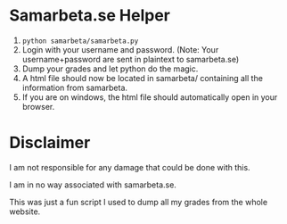 # Samarbeta.se Helper

1. `python samarbeta/samarbeta.py`
2. Login with your username and password. (Note: Your username+password are sent in plaintext to samarbeta.se)
3. Dump your grades and let python do the magic.
4. A html file should now be located in samarbeta/ containing all the information from samarbeta.
5. If you are on windows, the html file should automatically open in your browser.

# Disclaimer

I am not responsible for any damage that could be done with this. 

I am in no way associated with samarbeta.se.

This was just a fun script I used to dump all my grades from the whole website.
